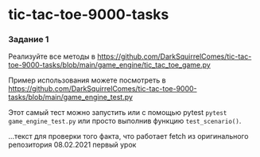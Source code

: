 # tic-tac-toe-9000-tasks

### Задание 1
Реализуйте все методы в https://github.com/DarkSquirrelComes/tic-tac-toe-9000-tasks/blob/main/game_engine/tic_tac_toe_game.py

Пример использования можете посмотреть в https://github.com/DarkSquirrelComes/tic-tac-toe-9000-tasks/blob/main/game_engine_test.py

Этот самый тест можно запустить или с помощью pytest
```pytest game_engine_test.py```
или просто выполнив функцию ```test_scenario()```.

...текст для проверки того факта, что работает fetch из оригинального репозитория 08.02.2021 первый урок
